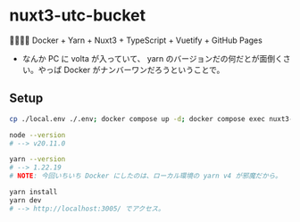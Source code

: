 nuxt3-utc-bucket
===

✌🏽✌🏽 Docker + Yarn + Nuxt3 + TypeScript + Vuetify + GitHub Pages

- なんか PC に volta が入っていて、 yarn のバージョンだの何だとが面倒くさい。やっぱ Docker がナンバーワンだろうということで。

## Setup

```bash
cp ./local.env ./.env; docker compose up -d; docker compose exec nuxt3-service sh

node --version
# --> v20.11.0

yarn --version
# --> 1.22.19
# NOTE: 今回いちいち Docker にしたのは、ローカル環境の yarn v4 が邪魔だから。

yarn install
yarn dev
# --> http://localhost:3005/ でアクセス。
```
